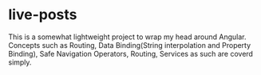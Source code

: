 # live-posts

This is a somewhat lightweight project to wrap my head around Angular.
Concepts such as Routing, Data Binding(String interpolation and Property Binding),
Safe Navigation Operators, Routing, Services as such are coverd simply.